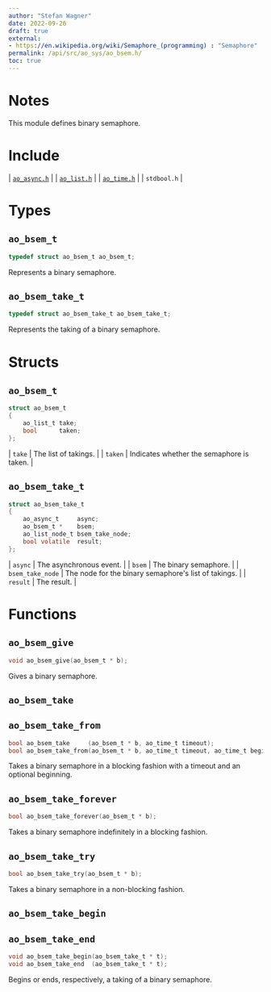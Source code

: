 ```yaml
---
author: "Stefan Wagner"
date: 2022-09-26
draft: true
external:
- https://en.wikipedia.org/wiki/Semaphore_(programming) : "Semaphore"
permalink: /api/src/ao_sys/ao_bsem.h/
toc: true
---
```


# Notes

This module defines binary semaphore.

# Include

| [`ao_async.h`](ao_async.h.md) |
| [`ao_list.h`](../ao/ao_list.h.md) |
| [`ao_time.h`](ao_time.h.md) |
| `stdbool.h` |

# Types

## `ao_bsem_t`

```c
typedef struct ao_bsem_t ao_bsem_t;
```

Represents a binary semaphore.

## `ao_bsem_take_t`

```c
typedef struct ao_bsem_take_t ao_bsem_take_t;
```

Represents the taking of a binary semaphore.

# Structs

## `ao_bsem_t`

```c
struct ao_bsem_t
{
    ao_list_t take;
    bool      taken;
};
```

| `take` | The list of takings. |
| `taken` | Indicates whether the semaphore is taken. |

## `ao_bsem_take_t`

```c
struct ao_bsem_take_t
{
    ao_async_t     async;
    ao_bsem_t *    bsem;
    ao_list_node_t bsem_take_node;
    bool volatile  result;
};
```

| `async` | The asynchronous event. |
| `bsem` | The binary semaphore. |
| `bsem_take_node` | The node for the binary semaphore's list of takings. |
| `result` | The result. |

# Functions

## `ao_bsem_give`

```c
void ao_bsem_give(ao_bsem_t * b);
```

Gives a binary semaphore.

## `ao_bsem_take`
## `ao_bsem_take_from`

```c
bool ao_bsem_take     (ao_bsem_t * b, ao_time_t timeout);
bool ao_bsem_take_from(ao_bsem_t * b, ao_time_t timeout, ao_time_t beginning);
```

Takes a binary semaphore in a blocking fashion with a timeout and an optional beginning.

## `ao_bsem_take_forever`

```c
bool ao_bsem_take_forever(ao_bsem_t * b);
```

Takes a binary semaphore indefinitely in a blocking fashion.

## `ao_bsem_take_try`

```c
bool ao_bsem_take_try(ao_bsem_t * b);
```

Takes a binary semaphore in a non-blocking fashion.

## `ao_bsem_take_begin`
## `ao_bsem_take_end`

```c
void ao_bsem_take_begin(ao_bsem_take_t * t);
void ao_bsem_take_end  (ao_bsem_take_t * t);
```

Begins or ends, respectively, a taking of a binary semaphore.
